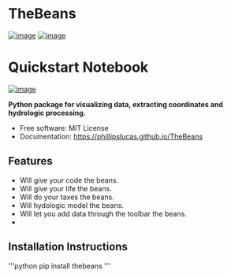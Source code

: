 # TheBeans


[![image](https://img.shields.io/pypi/v/TheBeans.svg)](https://pypi.python.org/pypi/TheBeans)
[![image](https://img.shields.io/conda/vn/conda-forge/TheBeans.svg)](https://anaconda.org/conda-forge/TheBeans)

# Quickstart Notebook
[![image](https://colab.research.google.com/assets/colab-badge.svg)](https://colab.research.google.com/github/phillipslucas/TheBeans/blob/main/docs/examples/quickstart.ipynb)


**Python package for visualizing data, extracting coordinates and hydrologic processing.**


-   Free software: MIT License
-   Documentation: https://phillipslucas.github.io/TheBeans
    

## Features

-   Will give your code the beans.
-   Will give your life the beans.
-   Will do your taxes the beans.
-   Will hydologic model the beans.
-   Will let you add data through the toolbar the beans.
-   

## Installation Instructions
'''python
pip install thebeans
'''


